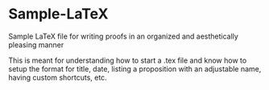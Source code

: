 # Sample-LaTeX
Sample LaTeX file for writing proofs in an organized and aesthetically pleasing manner

This is meant for understanding how to start a .tex file and know how to setup the format for title, date, listing a proposition with an adjustable name, having custom shortcuts, etc.
